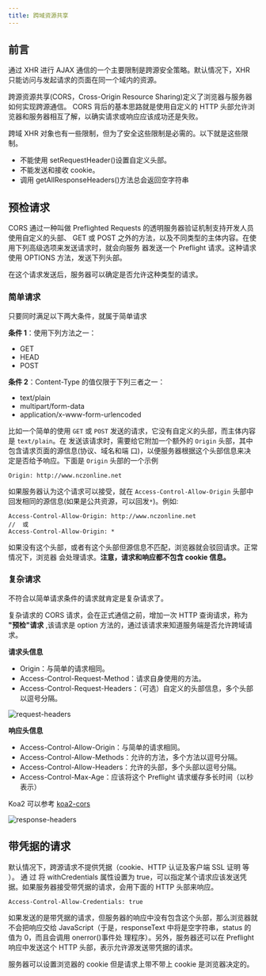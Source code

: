 ```yaml
---
title: 跨域资源共享
---
```


## 前言

通过 XHR 进行 AJAX 通信的一个主要限制是跨源安全策略。默认情况下，XHR 只能访问与发起请求的页面在同一个域内的资源。

跨源资源共享(CORS，Cross-Origin Resource Sharing)定义了浏览器与服务器如何实现跨源通信。 CORS 背后的基本思路就是使用自定义的 HTTP 头部允许浏览器和服务器相互了解，以确实请求或响应应该成功还是失败。

跨域 XHR 对象也有一些限制，但为了安全这些限制是必需的。以下就是这些限制。

- 不能使用 setRequestHeader()设置自定义头部。
- 不能发送和接收 cookie。
- 调用 getAllResponseHeaders()方法总会返回空字符串

## 预检请求

CORS 通过一种叫做 Preflighted Requests 的透明服务器验证机制支持开发人员使用自定义的头部、
GET 或 POST 之外的方法，以及不同类型的主体内容。在使用下列高级选项来发送请求时，就会向服务
器发送一个 Preflight 请求。这种请求使用 OPTIONS 方法，发送下列头部。

在这个请求发送后，服务器可以确定是否允许这种类型的请求。

### 简单请求

只要同时满足以下两大条件，就属于简单请求

**条件 1**：使用下列方法之一：

- GET
- HEAD
- POST

**条件 2**：Content-Type 的值仅限于下列三者之一：

- text/plain
- multipart/form-data
- application/x-www-form-urlencoded

比如一个简单的使用 `GET` 或 `POST` 发送的请求，它没有自定义的头部，而主体内容是 `text/plain`。在 发送该请求时，需要给它附加一个额外的 `Origin` 头部，其中包含请求页面的源信息(协议、域名和端 口)，以便服务器根据这个头部信息来决定是否给予响应。下面是 `Origin` 头部的一个示例

```
Origin: http://www.nczonline.net
```

如果服务器认为这个请求可以接受，就在 `Access-Control-Allow-Origin` 头部中回发相同的源信息(如果是公共资源，可以回发`*`)。例如:

```
Access-Control-Allow-Origin: http://www.nczonline.net
//  或
Access-Control-Allow-Origin: *
```

如果没有这个头部，或者有这个头部但源信息不匹配，浏览器就会驳回请求。正常情况下，浏览器 会处理请求。**注意，请求和响应都不包含 cookie 信息。**

### 复杂请求

不符合以简单请求条件的请求就肯定是复杂请求了。

复杂请求的 CORS 请求，会在正式通信之前，增加一次 HTTP 查询请求，称为 **"预检"请求** ,该请求是 option 方法的，通过该请求来知道服务端是否允许跨域请求。

**请求头信息**

- Origin：与简单的请求相同。
- Access-Control-Request-Method：请求自身使用的方法。
- Access-Control-Request-Headers：（可选）自定义的头部信息，多个头部以逗号分隔。

![request-headers](https://i.loli.net/2019/12/25/ojuFz3BED2TSG6M.png)

**响应头信息**

- Access-Control-Allow-Origin：与简单的请求相同。
- Access-Control-Allow-Methods：允许的方法，多个方法以逗号分隔。
- Access-Control-Allow-Headers：允许的头部，多个头部以逗号分隔。
- Access-Control-Max-Age：应该将这个 Preflight 请求缓存多长时间（以秒表示）

Koa2 可以参考 [koa2-cors](https://github.com/zadzbw/koa2-cors/blob/master/src/index.js)

![response-headers](https://i.loli.net/2019/12/25/QJdwTpY2vAZEsxU.png)

## 带凭据的请求

默认情况下，跨源请求不提供凭据（cookie、HTTP 认证及客户端 SSL 证明 等 ）。 通 过 将 withCredentials 属性设置为 true，可以指定某个请求应该发送凭据。如果服务器接受带凭据的请求，会用下面的 HTTP 头部来响应。

```
Access-Control-Allow-Credentials: true
```

如果发送的是带凭据的请求，但服务器的响应中没有包含这个头部，那么浏览器就不会把响应交给
JavaScript（于是，responseText 中将是空字符串，status 的值为 0，而且会调用 onerror()事件处
理程序）。另外，服务器还可以在 Preflight 响应中发送这个 HTTP 头部，表示允许源发送带凭据的请求。

服务器可以设置浏览器的 cookie 但是请求上带不带上 cookie 是浏览器决定的。
